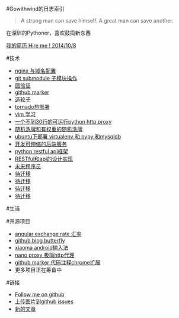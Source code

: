 #Gowithwind的日志索引
>A strong man can save himself. A great man can save another. 

在深圳的Pythoner，喜欢鼓捣新东西

[我的简历 Hire me ! 2014/10/8](index.html?resume)



#技术
+ [nginx 与域名配置](index.html?nginx-domain)
+ [git submodule 子模块操作](index.html?git-submodule)
+ [圆验证](index.html?yuan)
+ [github marker](index.html?github-marker)
+ [造轮子](index.html?zao-lun-zi)
+ [tornado热部署](index.html?tornado-hot-deploy)
+ [vim 学习](index.html?vim-learn)
+ [一个不到30行的可运行python http proxy](index.html?nano-proxy)
+ [随机洗牌和有权重的随机洗牌](index.html?shuffle)
+ [ubuntu下部署 virtualenv 和 pypy 和mysqldb](index.html?ubuntu-pypy)
+ [开发可伸缩的后端服务](index.html?scale-service)
+ [python restful api框架](index.html?python-restful)
+ [RESTful和api的设计实现](index.html?restful)
+ [未来程序员](index.html?future-coder)
+ [待迁移](index.html?vim-learn)
+ [待迁移](index.html?vim-learn)
+ [待迁移](index.html?vim-learn)
+ [待迁移](index.html?vim-learn)

#生活


#开源项目
- [angular exchange rate 汇率](http://gowithwind.github.io/tool/exchange.html)
- [github blog butterfly](https://github.com/gowithwind/butterfly.log)
- [xiaoma android输入法](https://github.com/gowithwind/xiaoma)
- [nano proxy 极简http代理](https://github.com/gowithwind/nano-proxy)
- [github marker 代码注释chrome扩展](https://github.com/gowithwind/github.marker)
- 更多项目正在筹备中

#链接

- [Follow me on github](https://github.com/gowithwind)
- [上传图片到github issues](https://github.com/gowithwind/gowithwind.github.io/issues)
- [新的文章](https://github.com/gowithwind/gowithwind.github.io/new/master/blog/posts)

